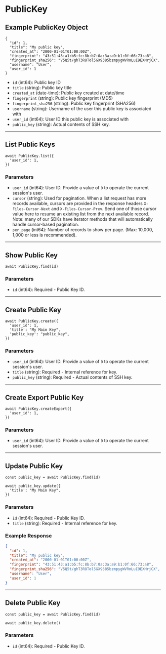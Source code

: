 # PublicKey

## Example PublicKey Object

```
{
  "id": 1,
  "title": "My public key",
  "created_at": "2000-01-01T01:00:00Z",
  "fingerprint": "43:51:43:a1:b5:fc:8b:b7:0a:3a:a9:b1:0f:66:73:a8",
  "fingerprint_sha256": "V5Q5t/ghT3R8Tol5GX9385bzmpygWVRnLuI9EXNrjCX",
  "username": "User",
  "user_id": 1
}
```

* `id` (int64): Public key ID
* `title` (string): Public key title
* `created_at` (date-time): Public key created at date/time
* `fingerprint` (string): Public key fingerprint (MD5)
* `fingerprint_sha256` (string): Public key fingerprint (SHA256)
* `username` (string): Username of the user this public key is associated with
* `user_id` (int64): User ID this public key is associated with
* `public_key` (string): Actual contents of SSH key.

---

## List Public Keys

```
await PublicKey.list({
  'user_id': 1,
})
```


### Parameters

* `user_id` (int64): User ID.  Provide a value of `0` to operate the current session's user.
* `cursor` (string): Used for pagination.  When a list request has more records available, cursors are provided in the response headers `X-Files-Cursor-Next` and `X-Files-Cursor-Prev`.  Send one of those cursor value here to resume an existing list from the next available record.  Note: many of our SDKs have iterator methods that will automatically handle cursor-based pagination.
* `per_page` (int64): Number of records to show per page.  (Max: 10,000, 1,000 or less is recommended).

---

## Show Public Key

```
await PublicKey.find(id)
```


### Parameters

* `id` (int64): Required - Public Key ID.

---

## Create Public Key

```
await PublicKey.create({
  'user_id': 1,
  'title': "My Main Key",
  'public_key': "public_key",
})
```


### Parameters

* `user_id` (int64): User ID.  Provide a value of `0` to operate the current session's user.
* `title` (string): Required - Internal reference for key.
* `public_key` (string): Required - Actual contents of SSH key.

---

## Create Export Public Key

```
await PublicKey.createExport({
  'user_id': 1,
})
```


### Parameters

* `user_id` (int64): User ID.  Provide a value of `0` to operate the current session's user.

---

## Update Public Key

```
const public_key = await PublicKey.find(id)

await public_key.update({
  'title': "My Main Key",
})
```

### Parameters

* `id` (int64): Required - Public Key ID.
* `title` (string): Required - Internal reference for key.

### Example Response

```json
{
  "id": 1,
  "title": "My public key",
  "created_at": "2000-01-01T01:00:00Z",
  "fingerprint": "43:51:43:a1:b5:fc:8b:b7:0a:3a:a9:b1:0f:66:73:a8",
  "fingerprint_sha256": "V5Q5t/ghT3R8Tol5GX9385bzmpygWVRnLuI9EXNrjCX",
  "username": "User",
  "user_id": 1
}
```

---

## Delete Public Key

```
const public_key = await PublicKey.find(id)

await public_key.delete()
```

### Parameters

* `id` (int64): Required - Public Key ID.

